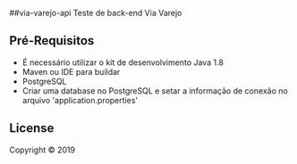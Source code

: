 ##via-varejo-api
Teste de back-end Via Varejo


## Pré-Requisitos
- É necessário utilizar o kit de desenvolvimento Java 1.8
- Maven ou IDE para buildar
- PostgreSQL
- Criar uma database no PostgreSQL e setar a informação de conexão no arquivo 'application.properties'


## License

Copyright © 2019 
